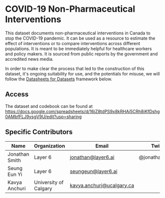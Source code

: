 # COVID-19 Non-Pharmaceutical Interventions

This dataset documents non-pharmaceutical interventions in Canada 
to stop the COVID-19 pandemic. It can be used as a resource to estimate
the effect of interventions or to compare interventions across different populations.
It is meant to be immediately helpful for healthcare workers and policy makers.
It is sourced from public reports by the government and accredited news media.

In order to make clear the process that led to the construction of this dataset, 
it's ongoing suitability for use, and the potentials for misuse, we will follow
the [Datasheets for Datasets](https://arxiv.org/pdf/1803.09010.pdf) framework below.

## Access

The dataset and codebook can be found at https://docs.google.com/spreadsheets/d/16jZ8tdPS9x8kRHAi5CRh8iKfDshg0AMbfFLJ9ysgV9U/edit?usp=sharing

## Specific Contributors

Name | Organization | Email | Twitter
--- | --- | --- | ---
Jonathan Smith | Layer 6  | jonathan@layer6.ai | @jonathanajsmith
Seung Eun Yi | Layer 6  | seungeun@layer6.ai | 
Kavya Anchuri | University of Calgary | kavya.anchuri@ucalgary.ca |
